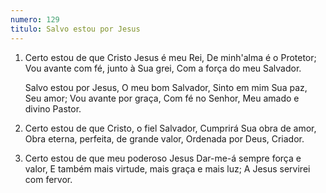```yaml
---
numero: 129
titulo: Salvo estou por Jesus
---
```

1. Certo estou de que Cristo Jesus é meu Rei,
   De minh'alma é o Protetor;
   Vou avante com fé, junto à Sua grei,
   Com a força do meu Salvador.

    Salvo estou por Jesus,
    O meu bom Salvador,
    Sinto em mim Sua paz,
    Seu amor;
    Vou avante por graça,
    Com fé no Senhor,
    Meu amado e divino Pastor.

2. Certo estou de que Cristo, o fiel Salvador,
   Cumprirá Sua obra de amor,
   Obra eterna, perfeita, de grande valor,
   Ordenada por Deus, Criador.

3. Certo estou de que meu poderoso Jesus
   Dar-me-á sempre força e valor,
   E também mais virtude, mais graça e mais luz;
   A Jesus servirei com fervor.
